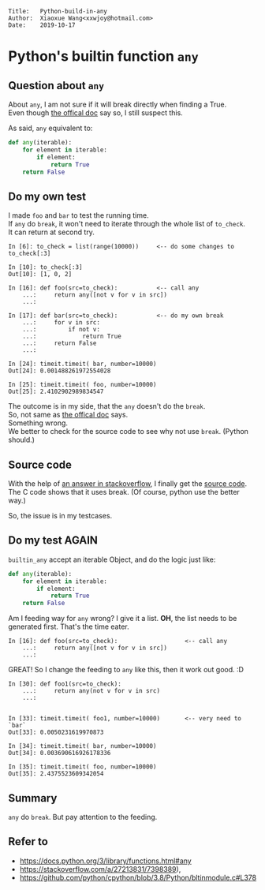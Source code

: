 ```
Title:   Python-build-in-any
Author:  Xiaoxue Wang<xxwjoy@hotmail.com>
Date:    2019-10-17
```

# Python's builtin function `any`


## Question about `any`
About `any`, I am not sure if it will break directly when finding a True.   
Even though [the offical doc](https://docs.python.org/3/library/functions.html#any) say so, I still suspect this.    

As said, `any` equivalent to:
```python
def any(iterable):
    for element in iterable:
        if element:
            return True
    return False
```

## Do my own test

I made `foo` and `bar` to test the running time.    
If `any` do `break`, it won't need to iterate through the whole list of `to_check`.    
It can return at second try.    

```
In [6]: to_check = list(range(10000))     <-- do some changes to to_check[:3]

In [10]: to_check[:3]
Out[10]: [1, 0, 2]

In [16]: def foo(src=to_check):           <-- call any
    ...:     return any([not v for v in src])
    ...:

In [17]: def bar(src=to_check):           <-- do my own break
    ...:     for v in src:
    ...:         if not v:
    ...:             return True
    ...:     return False
    ...:

In [24]: timeit.timeit( bar, number=10000)
Out[24]: 0.001488261972554028

In [25]: timeit.timeit( foo, number=10000)
Out[25]: 2.4102902989834547
```

The outcome is in my side, that the `any` doesn't do the `break`.   
So, not same as [the offical doc](https://docs.python.org/3/library/functions.html#any) says.   
Something wrong.  
We better to check for the source code to see why not use `break`. (Python should.)

## Source code
With the help of [an answer in stackoverflow](https://stackoverflow.com/a/27213831/7398389),
I finally get the [source code](https://github.com/python/cpython/blob/3.8/Python/bltinmodule.c#L378).      
The C code shows that it uses break. (Of course, python use the better way.)

So, the issue is in my testcases.


## Do my test AGAIN
`builtin_any` accept an iterable Object, and do the logic just like:
```python
def any(iterable):
    for element in iterable:
        if element:
            return True
    return False
```

Am I feeding way for `any` wrong?
I give it a list. **OH**, the list needs to be generated first. That's the time eater.
```
In [16]: def foo(src=to_check):                   <-- call any
    ...:     return any([not v for v in src])
    ...:
```

GREAT! So I change the feeding to `any` like this, then it work out good. :D
```
In [30]: def foo1(src=to_check):
    ...:     return any(not v for v in src)
    ...:


In [33]: timeit.timeit( foo1, number=10000)       <-- very need to `bar`
Out[33]: 0.0050231619970873

In [34]: timeit.timeit( bar, number=10000)
Out[34]: 0.003690616926178336

In [35]: timeit.timeit( foo, number=10000)
Out[35]: 2.4375523609342054
```

## Summary
`any` do `break`. But pay attention to the feeding.


## Refer to
- https://docs.python.org/3/library/functions.html#any
- https://stackoverflow.com/a/27213831/7398389),
- https://github.com/python/cpython/blob/3.8/Python/bltinmodule.c#L378
